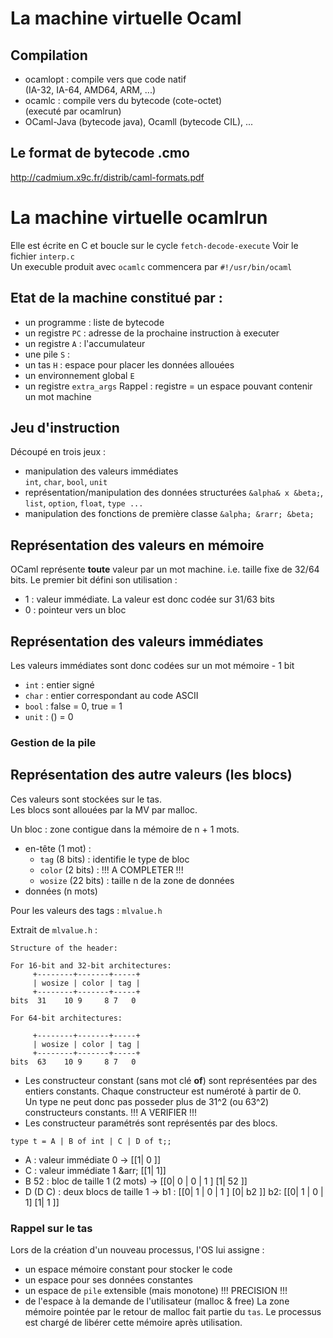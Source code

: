 # La machine virtuelle Ocaml

## Compilation
* ocamlopt : compile vers que code natif  
(IA-32, IA-64, AMD64, ARM, ...)
* ocamlc : compile vers du bytecode (cote-octet)  
(executé par ocamlrun)
* OCaml-Java (bytecode java), Ocamll (bytecode CIL), ...


## Le format de bytecode .cmo
http://cadmium.x9c.fr/distrib/caml-formats.pdf

# La machine virtuelle ocamlrun
Elle est écrite en C et boucle sur le cycle `fetch-decode-execute`
Voir le fichier `interp.c`  
Un execuble produit avec `ocamlc` commencera par `#!/usr/bin/ocaml`

## Etat de la machine constitué par :
* un programme : liste de bytecode
* un registre `PC` : adresse de la prochaine instruction à executer
* un registre `A` : l'accumulateur
* une pile `S` : 
* un tas `H` : espace pour placer les données allouées
* un environnement global `E`
* un registre `extra_args`
Rappel : registre = un espace pouvant contenir un mot machine

## Jeu d'instruction
Découpé en trois jeux :
* manipulation des valeurs immédiates  
  `int`, `char`, `bool`, `unit`
* représentation/manipulation des données structurées
  `&alpha& x &beta;`, `list`, `option`, `float`, `type ...`
* manipulation des fonctions de première classe
  `&alpha; &rarr; &beta;`

## Représentation des valeurs en mémoire
OCaml représente __toute__ valeur par un mot machine. i.e. taille fixe de 32/64 bits. Le premier bit défini son utilisation :
* 1 : valeur immédiate. La valeur est donc codée sur 31/63 bits
* 0 : pointeur vers un bloc

## Représentation des valeurs immédiates
Les valeurs immédiates sont donc codées sur un mot mémoire - 1 bit
* `int` : entier signé
* `char` : entier correspondant au code	ASCII
* `bool` : false = 0, true = 1
* `unit` : () = 0

### Gestion de la pile


## Représentation des autre valeurs (les blocs)
Ces valeurs sont stockées sur le tas.  
Les blocs sont allouées par la MV par malloc.

Un bloc : zone contigue dans la mémoire de n + 1 mots.
* en-tête (1 mot) :
  * `tag` (8 bits) : identifie le type de bloc
  * `color` (2 bits) : !!! A COMPLETER !!!
  * `wosize` (22 bits) : taille n de la zone de données
* données (n mots)

Pour les valeurs des tags : `mlvalue.h`

Extrait de `mlvalue.h` :
```
Structure of the header:

For 16-bit and 32-bit architectures:
     +--------+-------+-----+
     | wosize | color | tag |
     +--------+-------+-----+
bits  31    10 9     8 7   0

For 64-bit architectures:

     +--------+-------+-----+
     | wosize | color | tag |
     +--------+-------+-----+
bits  63    10 9     8 7   0
```

* Les constructeur constant (sans mot clé __of__) sont représentées par des entiers constants. Chaque constructeur est numéroté à partir de 0.  
Un type ne peut donc pas posseder plus de 31^2 (ou 63^2) constructeurs constants. !!! A VERIFIER !!!
* Les constructeur paramétrés sont représentés par des blocs.
```
type t = A | B of int | C | D of t;;
```
* A : valeur immédiate 0 &rarr; [[1| 0 ]]
* C : valeur immédiate 1 &arr; [[1| 1]]
* B 52 : bloc de taille 1 (2 mots) &rarr; [[0| 0 | 0 | 1 ] [1| 52 ]]
* D (D C) : deux blocs de taille 1 &rarr;
b1 : [[0| 1 | 0 | 1 ] [0| b2 ]] b2: [[0| 1 | 0 | 1] [1| 1 ]]

### Rappel sur le tas
Lors de la création d'un nouveau processus, l'OS lui assigne :
* un espace mémoire constant pour stocker le code
* un espace pour ses données constantes
* un espace de `pile` extensible (mais monotone) !!! PRECISION !!!
* de l'espace à la demande de l'utilisateur (malloc & free)
La zone mémoire pointée par le retour de malloc fait partie du `tas`. Le processus est chargé de libérer cette mémoire après utilisation.

